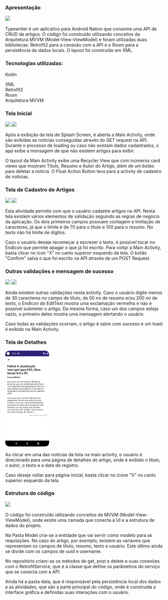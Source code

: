 ### Apresentação
  
<p float="left">
<img src="https://tulioalbu.github.io/typewriter_repositorio_de_artigos/Screenshots/Screenshot_20221029_214804.png" width = "140">


Typewriter é um aplicativo para Android Nativo que consome uma API de CRUD de artigos. O código foi construído utilizando conceitos da Arquitetura MVVM (Model-View-ViewModel) e foram utilizadas duas bibliotecas: Retrofit2 para a conexão com a API e o Room para a persistência de dados locais. O layout foi construído em XML.

### Tecnologias utilizadas: 

Kotlin<div>
XML<div>
Retrofit2<div>
Room<div>
Arquitetura MVVM

### Tela Inicial 

<p float="left">
<img src="https://tulioalbu.github.io/typewriter_repositorio_de_artigos/Screenshots/Screenshot_20221029_214828.png" width = "140">
<img src="https://tulioalbu.github.io/typewriter_repositorio_de_artigos/Screenshots/Screenshot_20221029_215454.png" width = "140">

Após a exibição da tela de Splash Screen, é aberta a Main Activity, onde são exibidas as notícias conseguidas através do GET request na API. Durante o processo de loading ou caso não existam dados cadastrados, o app exibe a mensagem de que não existem artigos para exibir.

O layout da Main Activity exibe uma Recycler View que com inúmeros card views que mostram Título, Resumo e Autor do Artigo, além de um botão para deletar a notícia. O Float Action Button leva para a activity de cadastro de notícias.

### Tela de Cadastro de Artigos

<p float="left">
<img src="https://tulioalbu.github.io/typewriter_repositorio_de_artigos/Screenshots/Screenshot_20221029_214842.png" width = "140">
<img src="https://tulioalbu.github.io/typewriter_repositorio_de_artigos/Screenshots/Screenshot_20221029_215335.png" width = "140">

Esta atividade permite com que o usuário cadastre artigos na API. Nesta tela existem vários elementos de validação seguindo as regras de negócio da aplicação. Os dois primeiros campos possuem contagem e limitação de caracteres, já que o limite é de 70 para o título e 100 para o resumo. No texto não há limite de dígitos. 

Caso o usuário deseje recomeçar a escrever o texto, é possível tocar no EndIcon que permite apagar o que já foi escrito. Para voltar à Main Activity, basta clicar no icon "X" no canto superior esquerdo da tela. O botão "Confirm" salva o que foi escrito na API através de um POST Request.

### Outras validações e mensagem de sucesso

<img src="https://tulioalbu.github.io/typewriter_repositorio_de_artigos/Screenshots/Screenshot_20221029_215131.png" width = "140">
<img src="https://tulioalbu.github.io/typewriter_repositorio_de_artigos/Screenshots/Screenshot_20221029_215540.png" width = "140">

Ainda existem outras validações nesta activity. Caso o usuário digite menos de 30 caracteres no campo de título, de 50 no de resumo e/ou 200 no de texto, o EndIcon do EditText mostra uma exclamação vermelha e não é possível submeter o artigo. Da mesma forma, caso um dos campos esteja vazio, o primeiro deles mostra uma mensagem alertando o usuário.

Caso todas as validações ocorram, o artigo é salvo com sucesso e um toast é exibido na Main Activity.

### Tela de Detalhes
  
<img src="https://github.com/tulioalbu/typewriter_repositorio_de_artigos/blob/main/Screenshots/Screenshot_20221029_215147.png" width = "140">

Ao clicar em uma das notícias da lista na main activity, o usuário é direcionado para uma página de detalhes do artigo, onde é exibido o título, o autor, o texto e a data de registro. 

Caso deseje voltar para página inicial, basta clicar no ícone "X" no canto superior esquerdo da tela. 

### Estrutura do código
  
<img src="https://github.com/tulioalbu/typewriter_repositorio_de_artigos/blob/main/Screenshots/Captura de Tela 2022-10-31 às 10.52.31.png" width = "140">  

O código foi construído utilizando conceitos de MVVM (Model-View-ViewModel), onde existe uma camada que conecta a UI e a estrutura de dados do projeto. 

Na Pasta Model cria-se a entidade que vai servir como modelo para as requisições. No caso do artigo, por exemplo, existem as variáveis que representam os campos de título, resumo, texto e usuário. Este último ainda se divide com os campos de uuid e username. 

No repositório criam-se os métodos de get, post e delete e suas conexões com o RetrofitService, que é a classe que define os parâmetros do serviço que se conecta com a API.

Ainda há a pasta data, que é responsável pela persistência local dos dados e as atividades, que são a parte principal do código, onde é construída a interface gráfica e definidas suas interações com o usuário.

